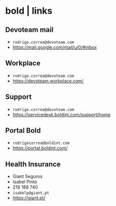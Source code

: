 # bold | links

## Devoteam mail

- `rodrigo.correa@devoteam.com`
- <https://mail.google.com/mail/u/0/#inbox>

## Workplace

- `rodrigo.correa@devoteam.com`
- <https://devoteam.workplace.com/>

## Support

- `rodrigo.correa@devoteam.com`
- <https://servicedesk.boldint.com/support/home>

## Portal Bold

- `rodrigocorrea@boldint.com`
- <https://portal.boldint.com/>

## Health Insurance

- Giant Seguros
- Isabel Pinto
- 219 188 740
- `isabelp@giant.pt`
- <https://giant.pt/>
